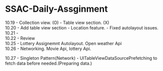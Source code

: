 # SSAC-Daily-Assginment

10.19 - Collection view.      (O)
      - Table view section.   (X)
      <br />
10.20  - Add table view section
       - Location feature.
       - Fixed autolayout issues.
10.21 - 
      <br />
10.22 - Review
      <br />
10.25 - Lottery Assignemnt Autolayout. Open weather Api
      <br />
10.26 - Networking. Movie Api, lottery Api.
      <br />

10.27 - Singleton Pattern(Network)
      - UITableViewDataSourcePrefetching to fetch data before needed.(Preparing data.)
       <br />
